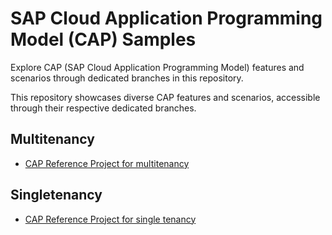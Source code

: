 # SAP Cloud Application Programming Model (CAP) Samples

Explore CAP (SAP Cloud Application Programming Model) features and scenarios through dedicated branches in this repository.

This repository showcases diverse CAP features and scenarios, accessible through their respective dedicated branches.

## Multitenancy

- [CAP Reference Project for multitenancy](https://github.com/roman-zaglauer/cap-samples/tree/multitenancy)

## Singletenancy

- [CAP Reference Project for single tenancy](https://github.com/roman-zaglauer/cap-samples/tree/singletenancy)

